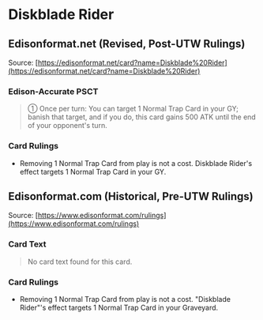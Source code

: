 # Diskblade Rider

## Edisonformat.net (Revised, Post-UTW Rulings)

Source: [https://edisonformat.net/card?name=Diskblade%20Rider](https://edisonformat.net/card?name=Diskblade%20Rider)

### Edison-Accurate PSCT

> ① Once per turn: You can target 1 Normal Trap Card in your GY; banish that target, and if you do, this card gains 500 ATK until the end of your opponent's turn.

### Card Rulings

*   Removing 1 Normal Trap Card from play is not a cost. Diskblade Rider's effect targets 1 Normal Trap Card in your GY.


## Edisonformat.com (Historical, Pre-UTW Rulings)

Source: [https://www.edisonformat.com/rulings](https://www.edisonformat.com/rulings)

### Card Text

> No card text found for this card.

### Card Rulings

*   Removing 1 Normal Trap Card from play is not a cost. "Diskblade Rider"'s effect targets 1 Normal Trap Card in your Graveyard.


